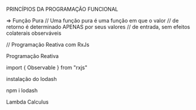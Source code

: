 PRINCÍPIOS DA PROGRAMAÇÃO FUNCIONAL

=> Função Pura
// Uma função pura é uma função em que o valor
// de retorno é determinado APENAS por seus valores
// de entrada, sem efeitos colaterais observáveis


// Programação Reativa com RxJs


Programação Reativa 

import { Observable } from "rxjs"


instalação do lodash

npm i lodash


Lambda Calculus

